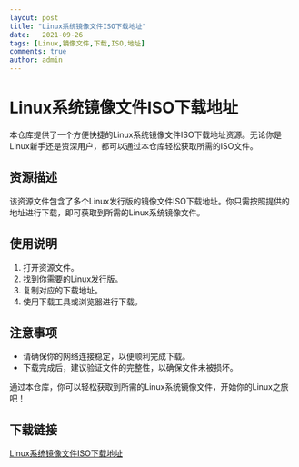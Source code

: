 ```yaml
---
layout: post
title: "Linux系统镜像文件ISO下载地址"
date:   2021-09-26
tags: [Linux,镜像文件,下载,ISO,地址]
comments: true
author: admin
---
```

# Linux系统镜像文件ISO下载地址

本仓库提供了一个方便快捷的Linux系统镜像文件ISO下载地址资源。无论你是Linux新手还是资深用户，都可以通过本仓库轻松获取所需的ISO文件。

## 资源描述

该资源文件包含了多个Linux发行版的镜像文件ISO下载地址。你只需按照提供的地址进行下载，即可获取到所需的Linux系统镜像文件。

## 使用说明

1. 打开资源文件。
2. 找到你需要的Linux发行版。
3. 复制对应的下载地址。
4. 使用下载工具或浏览器进行下载。

## 注意事项

- 请确保你的网络连接稳定，以便顺利完成下载。
- 下载完成后，建议验证文件的完整性，以确保文件未被损坏。

通过本仓库，你可以轻松获取到所需的Linux系统镜像文件，开始你的Linux之旅吧！

## 下载链接

[Linux系统镜像文件ISO下载地址](https://pan.quark.cn/s/d2e9e7acdd35)